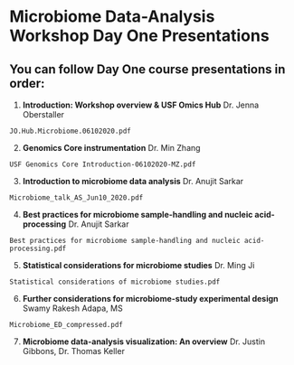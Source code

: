 # Microbiome Data-Analysis Workshop Day One Presentations

## You can follow Day One course presentations in order: 

1.   **Introduction: Workshop overview & USF Omics Hub**	Dr. Jenna Oberstaller 

`JO.Hub.Microbiome.06102020.pdf`

2. **Genomics Core instrumentation**	Dr. Min Zhang

`USF Genomics Core Introduction-06102020-MZ.pdf` 

3.  **Introduction to microbiome data analysis**	Dr. Anujit Sarkar

`Microbiome_talk_AS_Jun10_2020.pdf`

4.  **Best practices for microbiome sample-handling and nucleic acid-processing** Dr. Anujit Sarkar

`Best practices for microbiome sample-handling and nucleic acid-processing.pdf`

5.  **Statistical considerations for microbiome studies**	Dr. Ming Ji

`Statistical considerations of microbiome studies.pdf`

6.  **Further considerations for microbiome-study experimental design**	Swamy Rakesh Adapa, MS

`Microbiome_ED_compressed.pdf`

7.  **Microbiome data-analysis visualization: An overview**	Dr. Justin Gibbons, Dr. Thomas Keller

